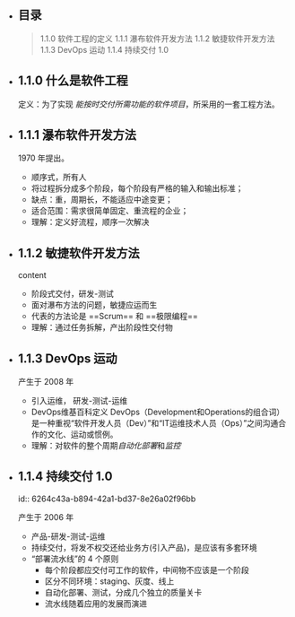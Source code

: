 - ## 目录
  > 1.1.0 软件工程的定义
  > 1.1.1 瀑布软件开发方法
  > 1.1.2 敏捷软件开发方法
  > 1.1.3 DevOps 运动
  > 1.1.4 持续交付 1.0
- ## 1.1.0 什么是软件工程
  定义：为了实现 *能按时交付所需功能的软件项目*，所采用的一套工程方法。
- ## 1.1.1 瀑布软件开发方法
  1970 年提出。
  *  顺序式，所有人
  * 将过程拆分成多个阶段，每个阶段有严格的输入和输出标准；
  * 缺点：重，周期长，不能适应中途变更；
  * 适合范围：需求很简单固定、重流程的企业；
  * 理解：定义好流程，顺序一次解决
- ## 1.1.2 敏捷软件开发方法
  content
  * 阶段式交付，研发-测试
  * 面对瀑布方法的问题，敏捷应运而生
  * 代表的方法论是 ==Scrum== 和 ==极限编程==
  * 理解：通过任务拆解，产出阶段性交付物
- ## 1.1.3 DevOps 运动
  
  产生于 2008 年
  * 引入运维， 研发-测试-运维
  *  DevOps维基百科定义 DevOps（Development和Operations的组合词）是一种重视“软件开发人员（Dev）”和“IT运维技术人员（Ops）”之间沟通合作的文化、运动或惯例。
  * 理解：对软件的整个周期*自动化部署*和*监控*
- ## 1.1.4 持续交付 1.0
  id:: 6264c43a-b894-42a1-bd37-8e26a02f96bb
  
  产生于 2006 年
   * 产品-研发-测试-运维
  * 持续交付，将发不权交还给业务方(引入产品)，是应该有多套环境
  * “部署流水线”的 4 个原则
  	* 每个阶段都应交付可工作的软件，中间物不应该是一个阶段
  	* 区分不同环境：staging、灰度、线上
  	* 自动化部署、测试，分成几个独立的质量关卡
  	* 流水线随着应用的发展而演进